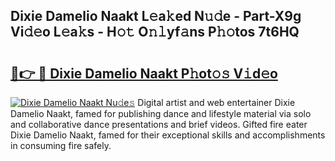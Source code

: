 ## Dixie Damelio Naakt L𝚎a𝚔ed N𝚞𝚍e - Part-X9g Vi𝚍𝚎o L𝚎a𝚔s - H𝚘𝚝 O𝚗𝚕yf𝚊ns P𝚑𝚘tos 7t6HQ

# <h2><a href="http://kf3ho00.oniu.top/?m=Dixie+Damelio+Naakt">🔗👉 🔴 Dixie Damelio Naakt P𝚑ot𝚘𝚜 V𝚒d𝚎o</a></h2>

[![Dixie Damelio Naakt Nu𝚍e𝚜](https://i.imgur.com/0qMVB7G.gif)](http://kf3ho00.oniu.top/?m=Dixie+Damelio+Naakt)
Digital artist and web entertainer Dixie Damelio Naakt, famed for publishing dance and lifestyle material via solo and collaborative dance presentations and brief videos. Gifted fire eater Dixie Damelio Naakt, famed for their exceptional skills and accomplishments in consuming fire safely.  
